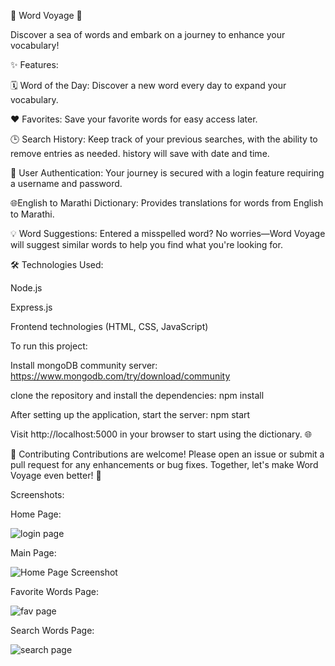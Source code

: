 🌊 Word Voyage 🌊

Discover a sea of words and embark on a journey to enhance your vocabulary!

✨ Features: 

🗓️ Word of the Day: Discover a new word every day to expand your vocabulary.

❤️ Favorites: Save your favorite words for easy access later.

🕒 Search History: Keep track of your previous searches, with the ability to remove entries as needed. history will save with date and time.

🔐 User Authentication: Your journey is secured with a login feature requiring a username and password.

🌐English to Marathi Dictionary: Provides translations for words from English to Marathi.

💡 Word Suggestions: Entered a misspelled word? No worries—Word Voyage will suggest similar words to help you find what you're looking for.

🛠️ Technologies Used:

Node.js

Express.js

Frontend technologies (HTML, CSS, JavaScript)

To run this project:

Install mongoDB community server: https://www.mongodb.com/try/download/community 

clone the repository and install the dependencies:  npm install

After setting up the application, start the server:  npm start

Visit http://localhost:5000 in your browser to start using the dictionary. 🌐

🤝 Contributing
Contributions are welcome! Please open an issue or submit a pull request for any enhancements or bug fixes. Together, let's make Word Voyage even better! 🎉

Screenshots: 

Home Page:

![login page](public/images/loginpage.png)

Main Page:

![Home Page Screenshot](public/images/mainpage.png)


Favorite Words Page:

![fav page](public/images/favpage.png)

Search Words Page:

![search page](public/images/searchpage.png)



